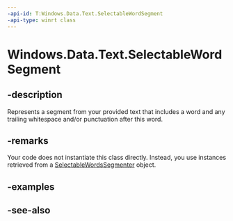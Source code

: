 ----api-id: T:Windows.Data.Text.SelectableWordSegment
-api-type: winrt class
---<!-- Class syntax.public class SelectableWordSegment : Windows.Data.Text.ISelectableWordSegment--># Windows.Data.Text.SelectableWordSegment## -descriptionRepresents a segment from your provided text that includes a word and any trailing whitespace and/or punctuation after this word.## -remarksYour code does not instantiate this class directly. Instead, you use instances retrieved from a [SelectableWordsSegmenter](selectablewordssegmenter.md) object.## -examples## -see-also